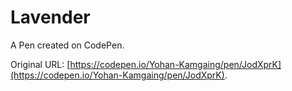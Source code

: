 # Lavender

A Pen created on CodePen.

Original URL: [https://codepen.io/Yohan-Kamgaing/pen/JodXprK](https://codepen.io/Yohan-Kamgaing/pen/JodXprK).

